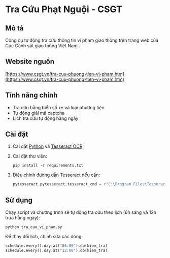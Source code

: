 # Tra Cứu Phạt Nguội - CSGT

## Mô tả
Công cụ tự động tra cứu thông tin vi phạm giao thông trên trang web của Cục Cảnh sát giao thông Việt Nam.

## Website nguồn
[https://www.csgt.vn/tra-cuu-phuong-tien-vi-pham.htm](https://www.csgt.vn/tra-cuu-phuong-tien-vi-pham.htm)

## Tính năng chính
- Tra cứu bằng biển số xe và loại phương tiện
- Tự động giải mã captcha
- Lịch tra cứu tự động hàng ngày

## Cài đặt
1. Cài đặt [Python](https://www.python.org/downloads/) và [Tesseract OCR](https://github.com/UB-Mannheim/tesseract/wiki)

2. Cài đặt thư viện:
   ```
   pip install -r requirements.txt
   ```

3. Điều chỉnh đường dẫn Tesseract nếu cần:
   ```python
   pytesseract.pytesseract.tesseract_cmd = r"C:\Program Files\Tesseract-OCR\tesseract.exe"
   ```

## Sử dụng
Chạy script và chương trình sẽ tự động tra cứu theo lịch (6h sáng và 12h trưa hằng ngày):
```
python tra_cuu_vi_pham.py
```

Để thay đổi lịch, chỉnh sửa các dòng:
```python
schedule.every().day.at("06:00").do(kiem_tra)
schedule.every().day.at("12:00").do(kiem_tra)
```